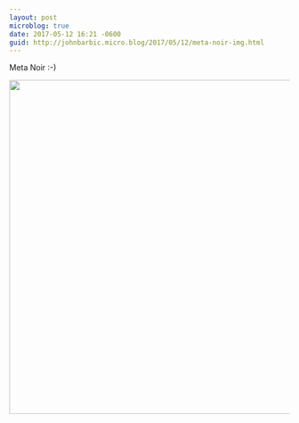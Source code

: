 ```yaml
---
layout: post
microblog: true
date: 2017-05-12 16:21 -0600
guid: http://johnbarbic.micro.blog/2017/05/12/meta-noir-img.html
---
```

Meta Noir :-)

<img src="http://johnbarbic.micro.blog/uploads/2017/5f68ef5f0e.jpg" width="600" height="600" style="height: auto" />
